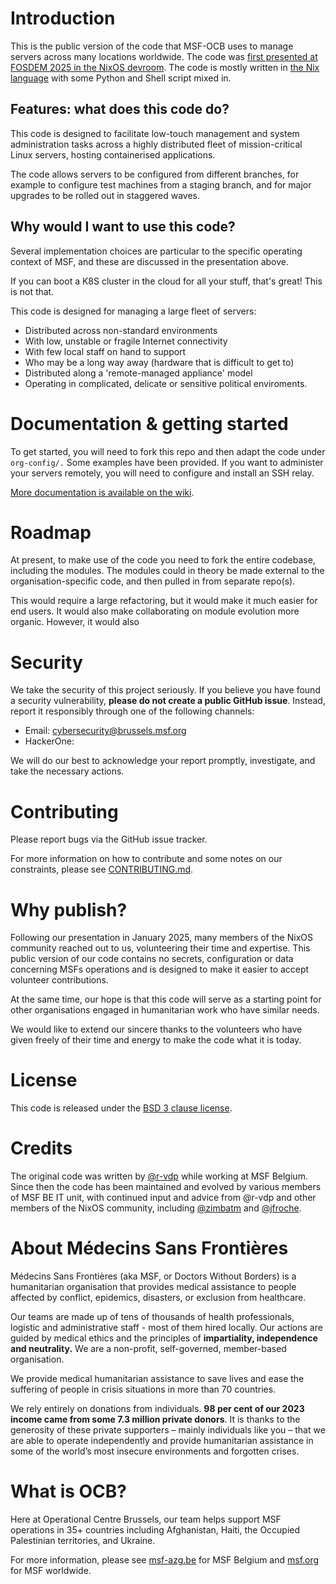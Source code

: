 # Introduction

This is the public version of the code that MSF-OCB uses to manage servers across many locations worldwide. The code was [first presented at FOSDEM 2025 in the NixOS devroom](https://fosdem.org/2025/schedule/event/fosdem-2025-5165-nixos-doctors-without-borders-msf-why-we-use-it-and-how/). The code is mostly written in [the Nix language](https://nix.dev/manual/nix/2.28/language/) with some Python and Shell script mixed in.

## Features: what does this code do?

This code is designed to facilitate low-touch management and system administration tasks across a highly distributed fleet of mission-critical Linux servers, hosting containerised applications.

The code allows servers to be configured from different branches, for example to configure test machines from a staging branch, and for major upgrades to be rolled out in staggered waves.

## Why would I want to use this code?

Several implementation choices are particular to the specific operating context of MSF, and these are discussed in the presentation above.

If you can boot a K8S cluster in the cloud for all your stuff, that's great! This is not that.

This code is designed for managing a large fleet of servers:

- Distributed across non-standard environments
- With low, unstable or fragile Internet connectivity
- With few local staff on hand to support
- Who may be a long way away (hardware that is difficult to get to)
- Distributed along a 'remote-managed appliance' model
- Operating in complicated, delicate or sensitive political enviroments.

# Documentation & getting started

To get started, you will need to fork this repo and then adapt the code under `org-config/.` Some examples have been provided. If you want to administer your servers remotely, you will need to configure and install an SSH relay.

[More documentation is available on the wiki](https://github.com/MSF-OCB/org-nixos-config-public/wiki).

# Roadmap

At present, to make use of the code you need to fork the entire codebase, including the modules. The modules could in theory be made external to the organisation-specific code, and then pulled in from separate repo(s).

This would require a large refactoring, but it would make it much easier for end users. It would also make collaborating on module evolution more organic. However, it would also

# Security

We take the security of this project seriously. If you believe you have found a security vulnerability, **please do not create a public GitHub issue**. Instead, report it responsibly through one of the following channels:

- Email: cybersecurity@brussels.msf.org
- HackerOne:

We will do our best to acknowledge your report promptly, investigate, and take the necessary actions.

# Contributing

Please report bugs via the GitHub issue tracker.

For more information on how to contribute and some notes on our constraints, please see [CONTRIBUTING.md](CONTRIBUTING.md).

# Why publish?

Following our presentation in January 2025, many members of the NixOS community reached out to us, volunteering their time and expertise. This public version of our code contains no secrets, configuration or data concerning MSFs operations and is designed to make it easier to accept volunteer contributions.

At the same time, our hope is that this code will serve as a starting point for other organisations engaged in humanitarian work who have similar needs.

We would like to extend our sincere thanks to the volunteers who have given freely of their time and energy to make the code what it is today.

# License

This code is released under the [BSD 3 clause license](LICENSE).

# Credits

The original code was written by [@r-vdp](https://github.com/r-vdp) while working at MSF Belgium. Since then the code has been maintained and evolved by various members of MSF BE IT unit, with continued input and advice from @r-vdp and other members of the NixOS community, including [@zimbatm](http://github.com/zimbatm) and [@jfroche](https://github.com/jfroche).

# About Médecins Sans Frontières

Médecins Sans Frontières (aka MSF, or Doctors Without Borders) is a humanitarian organisation that provides medical assistance to people affected by conflict, epidemics, disasters, or exclusion from healthcare.

Our teams are made up of tens of thousands of health professionals, logistic and administrative staff - most of them hired locally. Our actions are guided by medical ethics and the principles of **impartiality, independence and neutrality.** We are a non-profit, self-governed, member-based organisation.

We provide medical humanitarian assistance to save lives and ease the suffering of people in crisis situations in more than 70 countries.

We rely entirely on donations from individuals. **98 per cent of our 2023 income came from some 7.3 million private donors**. It is thanks to the generosity of these private supporters – mainly individuals like you – that we are able to operate independently and provide humanitarian assistance in some of the world’s most insecure environments and forgotten crises.

# What is OCB?

Here at Operational Centre Brussels, our team helps support MSF operations in 35+ countries including Afghanistan, Haiti, the Occupied Palestinian territories, and Ukraine.

For more information, please see [msf-azg.be](https://msf-azg.be) for MSF Belgium and [msf.org](https://msf.org) for MSF worldwide.
